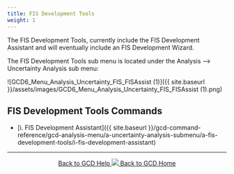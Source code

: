 ```yaml
---
title: FIS Development Tools
weight: 1
---
```


The FIS Development Tools, currently include the FIS Development Assistant and will eventually include an FIS Development Wizard.

The FIS Development Tools sub menu is located under the Analysis --> Uncertainty Analysis sub menu:

![GCD6_Menu_Analysis_Uncertainty_FIS_FISAssist (1)]({{ site.baseurl }}/assets/images/GCD6_Menu_Analysis_Uncertainty_FIS_FISAssist (1).png)

## FIS Development Tools Commands

- [i. FIS Development Assistant]({{ site.baseurl }}/gcd-command-reference/gcd-analysis-menu/a-uncertainty-analysis-submenu/a-fis-development-tools/i-fis-development-assistant)

------
<div align="center">
	<a class="hollow button" href="{{ site.baseurl }}/Help"><i class="fa fa-chevron-circle-left"></i>  Back to GCD Help </a>  
	<a class="hollow button" href="{{ site.baseurl }}/"><img src="{{ site.baseurl}}/assets/images/icons/GCDAddIn.png">  Back to GCD Home </a>  
</div>